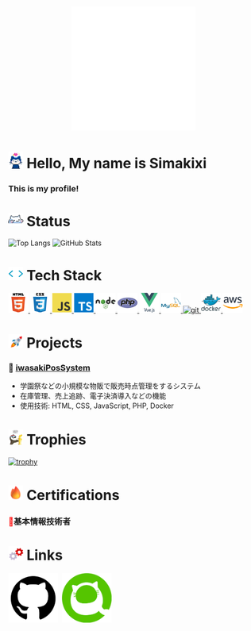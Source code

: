 <div align="center">
  <img src="images/Let&apos;sCODE.gif" width="250">
</div>

# <img src="images/Hello.gif" width="30"> Hello, My name is Simakixi
### This is my profile!

# <img src="images/猫タイピング.gif" width="30"> Status

![Top Langs](https://github-readme-stats.vercel.app/api/top-langs/?username=simakixi&layout=compact&show_icons=true)
![GitHub Stats](https://github-readme-stats.vercel.app/api?username=simakixi&show_icons=true&theme=radical)

# <img src="images/skills.gif" width="30"> Tech Stack
<p align="left">
  <a href="https://www.w3.org/html/" target="_blank" rel="noreferrer">
    <img src="https://raw.githubusercontent.com/devicons/devicon/master/icons/html5/html5-original-wordmark.svg" alt="html5" width="40" height="40"/>
  </a>
  <a href="https://www.w3schools.com/css/" target="_blank" rel="noreferrer">
    <img src="https://raw.githubusercontent.com/devicons/devicon/master/icons/css3/css3-original-wordmark.svg" alt="css3" width="40" height="40"/>
  </a>
  <a href="https://developer.mozilla.org/en-US/docs/Web/JavaScript" target="_blank" rel="noreferrer">
    <img src="https://raw.githubusercontent.com/devicons/devicon/master/icons/javascript/javascript-original.svg" alt="javascript" width="40" height="40"/>
  </a>
  <a href="https://www.typescriptlang.org/" target="_blank" rel="noreferrer">
    <img src="https://raw.githubusercontent.com/devicons/devicon/master/icons/typescript/typescript-original.svg" alt="typescript" width="40" height="40"/>
  </a>
  <a href="https://nodejs.org" target="_blank" rel="noreferrer">
    <img src="https://raw.githubusercontent.com/devicons/devicon/master/icons/nodejs/nodejs-original-wordmark.svg" alt="nodejs" width="40" height="40"/>
  </a>
  <a href="https://www.php.net" target="_blank" rel="noreferrer">
    <img src="https://raw.githubusercontent.com/devicons/devicon/master/icons/php/php-original.svg" alt="php" width="40" height="40"/>
  </a>
  <a href="https://vuejs.org/" target="_blank" rel="noreferrer">
    <img src="https://raw.githubusercontent.com/devicons/devicon/master/icons/vuejs/vuejs-original-wordmark.svg" alt="vuejs" width="40" height="40"/>
  </a>
  <a href="https://www.mysql.com/" target="_blank" rel="noreferrer">
    <img src="https://raw.githubusercontent.com/devicons/devicon/master/icons/mysql/mysql-original-wordmark.svg" alt="mysql" width="40" height="40"/>
  </a>
  <a href="https://git-scm.com/" target="_blank" rel="noreferrer">
    <img src="https://www.vectorlogo.zone/logos/git-scm/git-scm-icon.svg" alt="git" width="40" height="40"/>
  </a>
  <a href="https://www.docker.com/" target="_blank" rel="noreferrer">
    <img src="https://raw.githubusercontent.com/devicons/devicon/master/icons/docker/docker-original-wordmark.svg" alt="docker" width="40" height="40"/>
  </a>
  <a href="https://aws.amazon.com" target="_blank" rel="noreferrer">
    <img src="https://raw.githubusercontent.com/devicons/devicon/master/icons/amazonwebservices/amazonwebservices-original-wordmark.svg" alt="aws" width="40" height="40"/>
  </a>
</p>

# <img src="images/Project.gif" width="30"> Projects

### 🔸 [iwasakiPosSystem](https://github.com/kurappy-14/iwasakiPosSystem)
- 学園祭などの小規模な物販で販売時点管理をするシステム
- 在庫管理、売上追跡、電子決済導入などの機能
- 使用技術: HTML, CSS, JavaScript, PHP, Docker

# <img src="images/Trophies.gif" width="30"> Trophies

[![trophy](https://github-profile-trophy.vercel.app/?username=simakixi)](https://github.com/simakixi/github-profile-trophy)

# <img src="images/fire.png" width="30"> Certifications
### <span style="color: red;">🔸</span>基本情報技術者

# <img src="images/Link.gif" width="30"> Links

<div style="display: flex; align-items: center; gap: 8px;">
  <a href="https://github.com/simakixi" target="_blank" rel="noopener noreferrer">
    <img src="images/github.png" alt="github" width="100" />
  </a>
  <a href="https://qiita.com/simakixi" target="_blank">
    <img src="images/qiita.png" alt="github" width="100" />
  </a>
</div>
